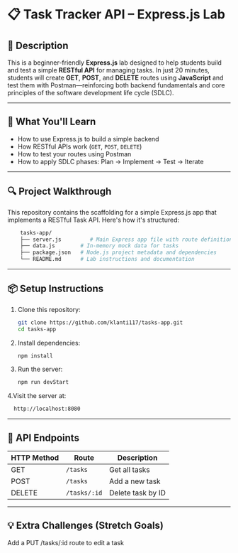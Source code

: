 # 📋 Task Tracker API – Express.js Lab

## 📖 Description

This is a beginner-friendly **Express.js** lab designed to help students build and test a simple **RESTful API** for managing tasks. In just 20 minutes, students will create **GET**, **POST**, and **DELETE** routes using **JavaScript** and test them with Postman—reinforcing both backend fundamentals and core principles of the software development life cycle (SDLC).

---

## 🧠 What You'll Learn

- How to use Express.js to build a simple backend
- How RESTful APIs work (`GET`, `POST`, `DELETE`)
- How to test your routes using Postman
- How to apply SDLC phases: Plan → Implement → Test → Iterate

---

## 🔍 Project Walkthrough

This repository contains the scaffolding for a simple Express.js app that implements a RESTful Task API. Here's how it's structured:

```bash
    tasks-app/
    ├── server.js         # Main Express app file with route definitions
    ├── data.js        # In-memory mock data for tasks
    ├── package.json   # Node.js project metadata and dependencies
    └── README.md      # Lab instructions and documentation
```

---

## 📦 Setup Instructions

1. Clone this repository:

   ```bash
   git clone https://github.com/klanti117/tasks-app.git
   cd tasks-app
   ```

2. Install dependencies:

   ```bash
   npm install
   ```

3. Run the server:
   ```bash
   npm run devStart
   ```

4.Visit the server at:

```bash
  http://localhost:8080
```

---

## 🔌 API Endpoints

| HTTP Method | Route        | Description       |
| ----------- | ------------ | ----------------- |
| GET         | `/tasks`     | Get all tasks     |
| POST        | `/tasks`     | Add a new task    |
| DELETE      | `/tasks/:id` | Delete task by ID |

---

## 💡 Extra Challenges (Stretch Goals)

Add a PUT /tasks/:id route to edit a task
